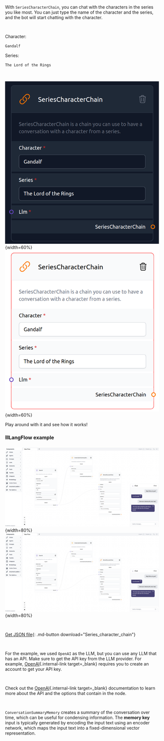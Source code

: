 With `SeriesCharacterChain`, you can chat with the characters in the series you like most. You can just type the name of the character and the series, and the bot will start chatting with the character.

<br>

Character:
    
``` txt
Gandalf
```

Series:
    
``` txt
The Lord of the Rings
```

<br>

![Description](img/single_node/series_cha_chain2.png#only-dark){width=60%}
![Description](img/single_node/series_cha_chain.png#only-light){width=60%}

Play around with it and see how it works!
### ⛓️LangFlow example

![Description](img/series-character-chain.png#only-dark){width=80%}
![Description](img/series-character-chain.png#only-light){width=80%}

<br>

[Get JSON file](data/Series_character_chain.json){: .md-button download="Series_character_chain"} 

<br>

For the example, we used `OpenAI` as the LLM, but you can use any LLM that has an API. Make sure to get the API key from the LLM provider. For example, [OpenAI](https://platform.openai.com/){.internal-link target=_blank} requires you to create an account to get your API key.

<br>

Check out the [OpenAI](https://platform.openai.com/docs/introduction/overview){.internal-link target=_blank} documentation to learn more about the API and the options that contain in the node.

<br>

`ConversationSummaryMemory` creates a summary of the conversation over time, which can be useful for condensing information. The **memory key** input is typically generated by encoding the input text using an encoder network, which maps the input text into a fixed-dimensional vector representation.